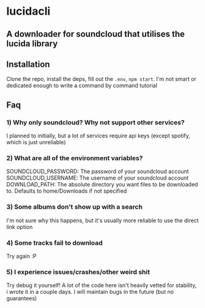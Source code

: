 # lucidacli
## A downloader for soundcloud that utilises the lucida library

## Installation
Clone the repo, install the deps, fill out the `.env`, `npm start`. I'm not smart or dedicated enough to write a command by command tutorial

## Faq

### 1) Why only soundcloud? Why not support other services?
I planned to initially, but a lot of services require api keys (except spotify, which is just unreliable)

### 2) What are all of the environment variables?
SOUNDCLOUD_PASSWORD: The password of your soundcloud account
SOUNDCLOUD_USERNAME: The username of your soundcloud account
DOWNLOAD_PATH: The absolute directory you want files to be downloaded to. Defaults to home/Downloads if not specified

### 3) Some albums don't show up with a search
I'm not sure why this happens, but it's usually more reliable to use the direct link option

### 4) Some tracks fail to download
Try again :P

### 5) I experience issues/crashes/other weird shit
Try debug it yourself! A lot of the code here isn't heavily vetted for stability, i wrote it in a couple days. I will maintain bugs in the future (but no guarantees)